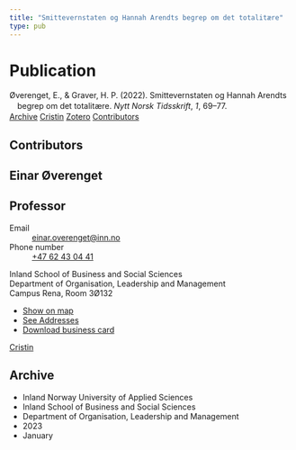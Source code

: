 ```yaml
---
title: "Smittevernstaten og Hannah Arendts begrep om det totalitære"
type: pub
---
```

<h1>Publication</h1>
<article id="csl-bib-container-KQXZ5ANQ" class="csl-bib-container">
  <div class="csl-bib-body" style="line-height: 1.35; padding-left: 1em; text-indent:-1em;">
  <div class="csl-entry">&#xD8;verenget, E., &amp; Graver, H. P. (2022). Smittevernstaten og Hannah Arendts begrep om det totalit&#xE6;re. <i>Nytt Norsk Tidsskrift</i>, <i>1</i>, 69&#x2013;77.</div>
</div>
  <div class="csl-bib-buttons">
    <a href="#taxonomy-article-KQXZ5ANQ" class="csl-bib-button">Archive</a>
    <a href="https://app.cristin.no/results/show.jsf?id=2101762" alt="Cristin URL" class="csl-bib-button">Cristin</a>
    <a href="http://zotero.org/groups/5022929/items/KQXZ5ANQ" alt="Zotero URL" class="csl-bib-button">Zotero</a>
    <a href="#contributors-article-KQXZ5ANQ" class="csl-bib-button">Contributors</a>
  </div>
  <div id="csl-bib-meta-container-KQXZ5ANQ"></div>
</article>
<div id="csl-bib-meta-KQXZ5ANQ" class="csl-bib-meta">
  <article id="contributors-article-KQXZ5ANQ" class="contributors-article">
    <h1>Contributors</h1>
    <div class="personas">
<div class="vrtx-hinn-person-card">
<div class="photo">
<i class="lar la-user-circle missing-person"></i>
</div>
<div class="info">
<hgroup><h1>Einar Øverenget</h1>
<h2>Professor</h2>
</hgroup><dl>
<dt>Email</dt>
<dd>
<a href="mailto:einar.overenget@inn.no">einar.overenget@inn.no</a>
</dd>
<dt>Phone number</dt>
<dd><a href="tel:+4762430441">
+47 62 43 04 41
</a></dd>
</dl>
<p>
Inland School of Business and Social Sciences<br>
Department of Organisation, Leadership and Management<br>
Campus Rena,
Room 3Ø132
</p>
<ul class="vrtx-hinn-links">
<li><a href="https://www.google.com/maps?q=61.13620,11.37454">Show on map</a></li>
<li><a href="https://www.inn.no/english/find-an-employee/einar-overenget.html#vrtx-hinn-addresses">See Addresses</a></li>
<li><a href="https://www.inn.no/english/find-an-employee/einar-overenget.html?vrtx=vcf">Download business card</a></li>
</ul>
</div>
</div>
<a href="https://app.cristin.no/persons/show.jsf?id=602971" alt="Cristin URL" class="personas-cristin">Cristin</a>
</div>
  </article>
  <article id="taxonomy-article-KQXZ5ANQ" class="taxonomy-article">
    <h1>Archive</h1>
    <ul>
      <li>Inland Norway University of Applied Sciences</li>
      <li>Inland School of Business and Social Sciences</li>
      <li>Department of Organisation, Leadership and Management</li>
      <li>2023</li>
      <li>January</li>
    </ul>
  </article>
</div>
